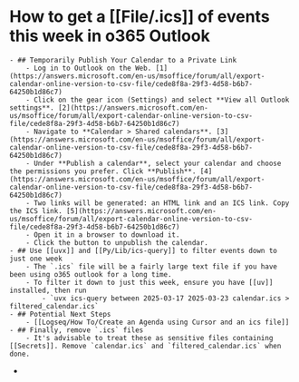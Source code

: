 # How to get a [[File/.ics]] of events this week in o365 Outlook
	- ## Temporarily Publish Your Calendar to a Private Link
		- Log in to Outlook on the Web.​ [1](https://answers.microsoft.com/en-us/msoffice/forum/all/export-calendar-online-version-to-csv-file/cede8f8a-29f3-4d58-b6b7-64250b1d86c7)
		- Click on the gear icon (Settings) and select **View all Outlook settings**. ​[2](https://answers.microsoft.com/en-us/msoffice/forum/all/export-calendar-online-version-to-csv-file/cede8f8a-29f3-4d58-b6b7-64250b1d86c7)
		- Navigate to **Calendar > Shared calendars**. ​[3](https://answers.microsoft.com/en-us/msoffice/forum/all/export-calendar-online-version-to-csv-file/cede8f8a-29f3-4d58-b6b7-64250b1d86c7)
		- Under **Publish a calendar**, select your calendar and choose the permissions you prefer. Click **Publish**. ​[4](https://answers.microsoft.com/en-us/msoffice/forum/all/export-calendar-online-version-to-csv-file/cede8f8a-29f3-4d58-b6b7-64250b1d86c7)
		- Two links will be generated: an HTML link and an ICS link. Copy the ICS link. ​[5](https://answers.microsoft.com/en-us/msoffice/forum/all/export-calendar-online-version-to-csv-file/cede8f8a-29f3-4d58-b6b7-64250b1d86c7)
		- Open it in a browser to download it.
		- Click the button to unpublish the calendar.
	- ## Use [[uvx]] and [[Py/Lib/ics-query]] to filter events down to just one week
		- The `.ics` file will be a fairly large text file if you have been using o365 outlook for a long time.
		- To filter it down to just this week, ensure you have [[uv]] installed, then run
			- `uvx ics-query between 2025-03-17 2025-03-23 calendar.ics > filtered_calendar.ics`
	- ## Potential Next Steps
		- [[Logseq/How To/Create an Agenda using Cursor and an ics file]]
	- ## Finally, remove `.ics` files
		- It's advisable to treat these as sensitive files containing [[Secrets]]. Remove `calendar.ics` and `filtered_calendar.ics` when done.
-